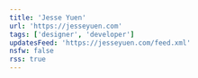 ```yaml
---
title: 'Jesse Yuen'
url: 'https://jesseyuen.com'
tags: ['designer', 'developer']
updatesFeed: 'https://jesseyuen.com/feed.xml'
nsfw: false
rss: true
---
```

